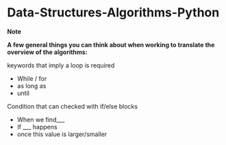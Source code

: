 # Data-Structures-Algorithms-Python

**Note**

**A few general things you can think about when working to translate the overview of the algorithms:**

keywords that imply a loop is required

- While / for
- as long as
- until

Condition that can checked with if/else blocks

- When we find\_\_\_
- If \_\_\_ happens
- once this value is larger/smaller

